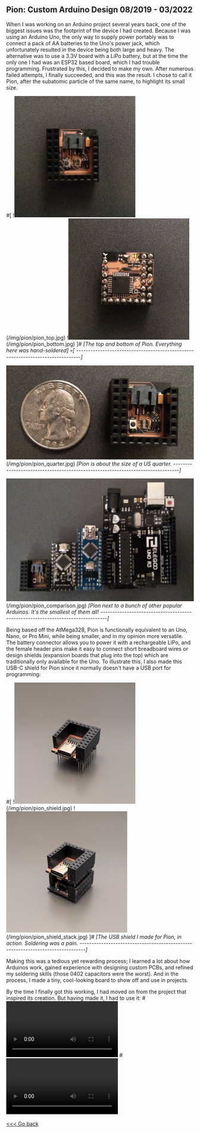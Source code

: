 Pion: Custom Arduino Design                                    08/2019 - 03/2022
--------------------------------------------------------------------------------

When I was working on an Arduino project several years back, one of the biggest
issues was the footprint of the device I had created. Because I was using an
Arduino Uno, the only way to supply power portably was to connect a pack of AA
batteries to the Uno's power jack, which unfortunately resulted in the device
being both large and heavy. The alternative was to use a 3.3V board with a LiPo
battery, but at the time the only one I had was an ESP32 based board, which I
had trouble programming. Frustrated by this, I decided to make my own. After
numerous failed attempts, I finally succeeded, and this was the result. I chose
to call it Pion, after the subatomic particle of the same name, to highlight its
small size.

#[
!![pion from top](/img/pion/pion_top_small.jpg)(/img/pion/pion_top.jpg)  !![pion from bottom](/img/pion/pion_bottom_small.jpg)(/img/pion/pion_bottom.jpg)
]#
*[The top and bottom of Pion. Everything here was hand-soldered]* 💀*[
--------------------------------------------------------------------------------]*

![pion by quarter](/img/pion/pion_quarter.jpg)(/img/pion/pion_quarter.jpg)
*[Pion is about the size of a US quarter.
--------------------------------------------------------------------------------]*

![size comparison](/img/pion/pion_comparison.jpg)(/img/pion/pion_comparison.jpg)
*[Pion next to a bunch of other popular Arduinos. It's the smallest of them all!
--------------------------------------------------------------------------------]*

Being based off the AtMega328, Pion is functionally equivalent to an Uno, Nano,
or Pro Mini, while being smaller, and in my opinion more versatile. The battery
connector allows you to power it with a rechargeable LiPo, and the female header
pins make it easy to connect short breadboard wires or design shields (expansion
boards that plug into the top) which are traditionally only available for the
Uno. To illustrate this, I also made this USB-C shield for Pion since it
normally doesn't have a USB port for programming:

#[
!![usb shield](/img/pion/pion_shield_small.jpg)(/img/pion/pion_shield.jpg)  !![usb shield](/img/pion/pion_shield_stack_small.jpg)(/img/pion/pion_shield_stack.jpg)
]#
*[The USB shield I made for Pion, in action. Soldering was a pain.
--------------------------------------------------------------------------------]*

Making this was a tedious yet rewarding process; I learned a lot about how
Arduinos work, gained experience with designing custom PCBs, and refined my
soldering skills (those 0402 capacitors were the worst). And in the process, I
made a tiny, cool-looking board to show off and use in projects.

By the time I finally got this working, I had moved on from the project that
inspired its creation. But having made it, I had to use it:
#![video/mp4](/img/pion/pion_car.mp4)
#![video/mp4](/img/pion/pion_flappy.mp4)

[<<< Go back](/projects)